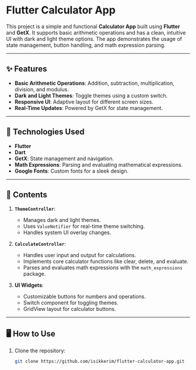 # Flutter Calculator App

This project is a simple and functional **Calculator App** built using **Flutter** and **GetX**. It supports basic arithmetic operations and has a clean, intuitive UI with dark and light theme options. The app demonstrates the usage of state management, button handling, and math expression parsing.

---

## ✨ Features

- **Basic Arithmetic Operations**: Addition, subtraction, multiplication, division, and modulus.
- **Dark and Light Themes**: Toggle themes using a custom switch.
- **Responsive UI**: Adaptive layout for different screen sizes.
- **Real-Time Updates**: Powered by GetX for state management.

---

## 🚀 Technologies Used

- **Flutter**
- **Dart**
- **GetX**: State management and navigation.
- **Math Expressions**: Parsing and evaluating mathematical expressions.
- **Google Fonts**: Custom fonts for a sleek design.

---

## 📂 Contents

1. **`ThemeController`**:
    - Manages dark and light themes.
    - Uses `ValueNotifier` for real-time theme switching.
    - Handles system UI overlay changes.

2. **`CalculateController`**:
    - Handles user input and output for calculations.
    - Implements core calculator functions like clear, delete, and evaluate.
    - Parses and evaluates math expressions with the `math_expressions` package.

3. **UI Widgets**:
    - Customizable buttons for numbers and operations.
    - Switch component for toggling themes.
    - GridView layout for calculator buttons.

---

## 🖥️ How to Use

1. Clone the repository:
   ```bash
   git clone https://github.com/isikkerim/flutter-calculator-app.git
